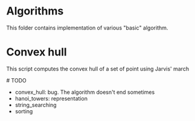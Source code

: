 # Algorithms
This folder contains implementation of various "basic" algorithm.


# Convex hull
This script computes the convex hull of a set of point using Jarvis' march

# TODO
* convex_hull: bug. The algorithm doesn't end sometimes
* hanoi_towers: representation
* string_searching
* sorting